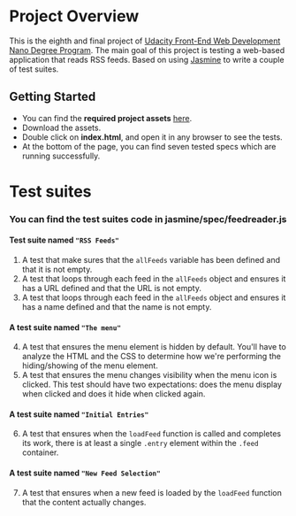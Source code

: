 # Project Overview

This is the eighth and final project of [Udacity Front-End Web Development Nano Degree Program](https://www.udacity.com/course/front-end-web-developer-nanodegree--nd001). The main goal of this project is testing a web-based application that reads RSS feeds. Based on using [Jasmine](http://jasmine.github.io/) to write a couple of test suites.

## Getting Started

* You can find the **required project assets** [here](https://github.com/udacity/frontend-nanodegree-feedreader).
* Download the assets.
* Double click on **index.html**, and open it in any browser to see the tests.
* At the bottom of the page, you can find seven tested specs which are running successfully.

# Test suites

### You can find the test suites code in **jasmine/spec/feedreader.js**

#### Test suite named `"RSS Feeds"`
1. A test that make sures that the `allFeeds` variable has been defined and that it is not empty.
2. A test that loops through each feed in the `allFeeds` object and ensures it has a URL defined and that the URL is not empty.
3. A test that loops through each feed in the `allFeeds` object and ensures it has a name defined and that the name is not empty.

#### A test suite named `"The menu"`
4. A test that ensures the menu element is hidden by default. You'll have to analyze the HTML and the CSS to determine how we're performing the hiding/showing of the menu element.
5. A test that ensures the menu changes visibility when the menu icon is clicked. This test should have two expectations: does the menu display when clicked and does it hide when clicked again.

#### A test suite named `"Initial Entries"`
6. A test that ensures when the `loadFeed` function is called and completes its work, there is at least a single `.entry` element within the `.feed` container.

#### A test suite named `"New Feed Selection"`
7. A test that ensures when a new feed is loaded by the `loadFeed` function that the content actually changes.
